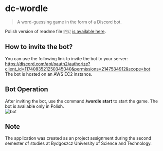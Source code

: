 # dc-wordle
> A word-guessing game in the form of a Discord bot.

Polish version of readme file 🇵🇱 [is available here](https://github.com/danrog303/dc-wordle/blob/main/README.pl.md). 

## How to invite the bot?
You can use the following link to invite the bot to your server:
https://discord.com/api/oauth2/authorize?client_id=1174083521250345040&permissions=2147534912&scope=bot  
The bot is hosted on an AWS EC2 instance.

## Bot Operation
After inviting the bot, use the command **/wordle start** to start the game. The bot is available only in Polish.  
![bot](https://github.com/danrog303/dc-wordle/assets/82843647/fe51df8e-073e-4170-9c0c-253473dd24f9)

## Note
The application was created as an project assignment during the second semester of studies at Bydgoszcz University of Science and Technology.
